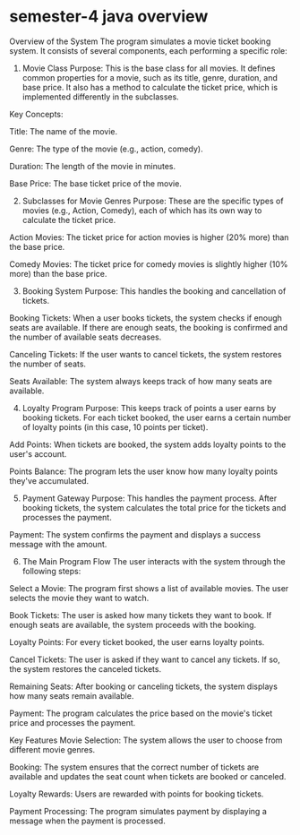 # semester-4 java  overview
Overview of the System
The program simulates a movie ticket booking system. It consists of several components, each performing a specific role:

1. Movie Class
Purpose: This is the base class for all movies. It defines common properties for a movie, such as its title, genre, duration, and base price. It also has a method to calculate the ticket price, which is implemented differently in the subclasses.

Key Concepts:

Title: The name of the movie.

Genre: The type of the movie (e.g., action, comedy).

Duration: The length of the movie in minutes.

Base Price: The base ticket price of the movie.

2. Subclasses for Movie Genres
Purpose: These are the specific types of movies (e.g., Action, Comedy), each of which has its own way to calculate the ticket price.

Action Movies: The ticket price for action movies is higher (20% more) than the base price.

Comedy Movies: The ticket price for comedy movies is slightly higher (10% more) than the base price.

3. Booking System
Purpose: This handles the booking and cancellation of tickets.

Booking Tickets: When a user books tickets, the system checks if enough seats are available. If there are enough seats, the booking is confirmed and the number of available seats decreases.

Canceling Tickets: If the user wants to cancel tickets, the system restores the number of seats.

Seats Available: The system always keeps track of how many seats are available.

4. Loyalty Program
Purpose: This keeps track of points a user earns by booking tickets. For each ticket booked, the user earns a certain number of loyalty points (in this case, 10 points per ticket).

Add Points: When tickets are booked, the system adds loyalty points to the user's account.

Points Balance: The program lets the user know how many loyalty points they've accumulated.

5. Payment Gateway
Purpose: This handles the payment process. After booking tickets, the system calculates the total price for the tickets and processes the payment.

Payment: The system confirms the payment and displays a success message with the amount.

6. The Main Program Flow
The user interacts with the system through the following steps:

Select a Movie: The program first shows a list of available movies. The user selects the movie they want to watch.

Book Tickets: The user is asked how many tickets they want to book. If enough seats are available, the system proceeds with the booking.

Loyalty Points: For every ticket booked, the user earns loyalty points.

Cancel Tickets: The user is asked if they want to cancel any tickets. If so, the system restores the canceled tickets.

Remaining Seats: After booking or canceling tickets, the system displays how many seats remain available.

Payment: The program calculates the price based on the movie's ticket price and processes the payment.

Key Features
Movie Selection: The system allows the user to choose from different movie genres.

Booking: The system ensures that the correct number of tickets are available and updates the seat count when tickets are booked or canceled.

Loyalty Rewards: Users are rewarded with points for booking tickets.

Payment Processing: The program simulates payment by displaying a message when the payment is processed.
